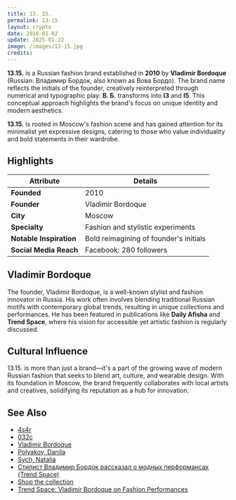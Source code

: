 ```yaml
---
title: 13. 15.
permalink: 13-15
layout: crypto
date: 2018-01-02
update: 2025-01-22
image: /images/13-15.jpg
credits:
---
```


**13.15.** is a Russian fashion brand established in **2010** by **Vladimir Bordoque** (Russian: Владимир Бордок, also known as Вова Бордо). The brand name reflects the initials of the founder, creatively reinterpreted through numerical and typographic play: **В. Б.** transforms into **I3** and **I5**. This conceptual approach highlights the brand's focus on unique identity and modern aesthetics.

**13.15.** is rooted in Moscow's fashion scene and has gained attention for its minimalist yet expressive designs, catering to those who value individuality and bold statements in their wardrobe.

## Highlights

| Attribute                | Details                                      |
|--------------------------|----------------------------------------------|
| **Founded**              | 2010                                        |
| **Founder**              | Vladimir Bordoque                           |
| **City**                 | Moscow                                      |
| **Specialty**            | Fashion and stylistic experiments           |
| **Notable Inspiration**  | Bold reimagining of founder's initials       |
| **Social Media Reach**   | Facebook: 280 followers                     |



## Vladimir Bordoque

The founder, Vladimir Bordoque, is a well-known stylist and fashion innovator in Russia. His work often involves blending traditional Russian motifs with contemporary global trends, resulting in unique collections and performances. He has been featured in publications like **Daily Afisha** and **Trend Space**, where his vision for accessible yet artistic fashion is regularly discussed.

## Cultural Influence

13.15. is more than just a brand—it's a part of the growing wave of modern Russian fashion that seeks to blend art, culture, and wearable design. With its foundation in Moscow, the brand frequently collaborates with local artists and creatives, solidifying its reputation as a hub for innovation.

## See Also

+ [4s4r](4s4r)
+ [032c](032c)
+ [Vladimir Bordoque](bordoque-vladimir)
+ [Polyakov, Danila](polyakov-danila)
+ [Sych, Natalia](sych-natalia)
+ [Стилист Владимир Бордок рассказал о модных перформансах (Trend Space)](http://www.trendspace.ru/moda/bordok/)
+ [Shop the collection](https://daily.afisha.ru/beauty/3878-kak-odetsya-na-vecherinku-delovuyu-vstrechu-i-domashniy-prazdnik-za-10-000-rubley/)
+ [Trend Space: Vladimir Bordoque on Fashion Performances](http://www.trendspace.ru/moda/bordok/)
